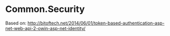 # Common.Security

Based on:
http://bitoftech.net/2014/06/01/token-based-authentication-asp-net-web-api-2-owin-asp-net-identity/
